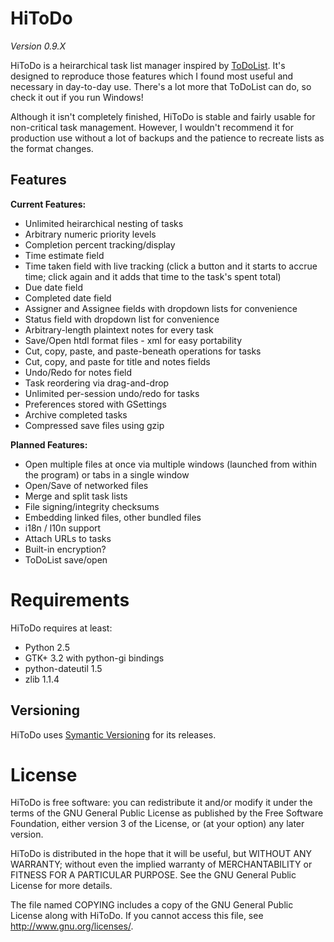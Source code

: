 # HiToDo

*Version 0.9.X*

HiToDo is a heirarchical task list manager inspired by [ToDoList](http://www.abstractspoon.com/tdl_resources.html). It's designed to reproduce those features which I found most useful and necessary in day-to-day use. There's a lot more that ToDoList can do, so check it out if you run Windows!

Although it isn't completely finished, HiToDo is stable and fairly usable for non-critical task management. However, I wouldn't recommend it for production use without a lot of backups and the patience to recreate lists as the format changes.

## Features

**Current Features:**

* Unlimited heirarchical nesting of tasks
* Arbitrary numeric priority levels
* Completion percent tracking/display
* Time estimate field
* Time taken field with live tracking (click a button and it starts to accrue time; click again and it adds that time to the task's spent total)
* Due date field
* Completed date field
* Assigner and Assignee fields with dropdown lists for convenience
* Status field with dropdown list for convenience
* Arbitrary-length plaintext notes for every task
* Save/Open htdl format files - xml for easy portability
* Cut, copy, paste, and paste-beneath operations for tasks
* Cut, copy, and paste for title and notes fields
* Undo/Redo for notes field
* Task reordering via drag-and-drop
* Unlimited per-session undo/redo for tasks
* Preferences stored with GSettings
* Archive completed tasks
* Compressed save files using gzip

**Planned Features:**
* Open multiple files at once via multiple windows (launched from within the program) or tabs in a single window
* Open/Save of networked files
* Merge and split task lists
* File signing/integrity checksums
* Embedding linked files, other bundled files
* i18n / l10n support
* Attach URLs to tasks
* Built-in encryption?
* ToDoList save/open

# Requirements

HiToDo requires at least:
* Python 2.5
* GTK+ 3.2 with python-gi bindings
* python-dateutil 1.5
* zlib 1.1.4

## Versioning

HiToDo uses [Symantic Versioning](http://semver.org/) for its releases.

# License

HiToDo is free software: you can redistribute it and/or modify it under the terms of the GNU General Public License as published by the Free Software Foundation, either version 3 of the License, or (at your option) any later version.

HiToDo is distributed in the hope that it will be useful, but WITHOUT ANY WARRANTY; without even the implied warranty of MERCHANTABILITY or FITNESS FOR A PARTICULAR PURPOSE.  See the GNU General Public License for more details.

The file named COPYING includes a copy of the GNU General Public License along with HiToDo. If you cannot access this file, see http://www.gnu.org/licenses/.